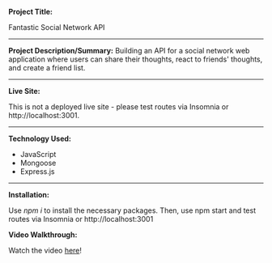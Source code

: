 **Project Title:**

Fantastic Social Network API

---

**Project Description/Summary:**
Building an API for a social network web application where users can share their thoughts, react to friends' thoughts, and create a friend list.

---

**Live Site:**

This is not a deployed live site - please test routes via Insomnia or http://localhost:3001.

---

**Technology Used:**

- JavaScript
- Mongoose
- Express.js

---

**Installation:**

Use _npm i_ to install the necessary packages. Then, use npm start and test routes via Insomnia or http://localhost:3001

**Video Walkthrough:**

Watch the video [here](https://watch.screencastify.com/v/TIlmrBRnTuQvT8GDqH2x)!
